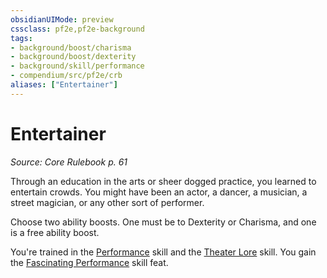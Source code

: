 ```yaml
---
obsidianUIMode: preview
cssclass: pf2e,pf2e-background
tags:
- background/boost/charisma
- background/boost/dexterity
- background/skill/performance
- compendium/src/pf2e/crb
aliases: ["Entertainer"]
---
```

# Entertainer
*Source: Core Rulebook p. 61*  

Through an education in the arts or sheer dogged practice, you learned to entertain crowds. You might have been an actor, a dancer, a musician, a street magician, or any other sort of performer.

Choose two ability boosts. One must be to Dexterity or Charisma, and one is a free ability boost.

You're trained in the [Performance](skills.md#Performance) skill and the [Theater Lore](skills.md#Lore) skill. You gain the [Fascinating Performance](fascinating-performance.md) skill feat.